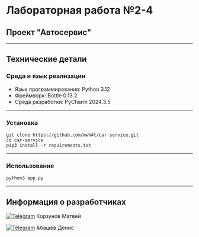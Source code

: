 # Лабораторная работа №2-4
## Проект "Автосервис"

___

## Технические детали
### Среда и язык реализации
- Язык программирования: Python 3.12
- Фреймворк: Bottle 0.13.2
- Среда разработки: PyCharm 2024.3.5

___

### Установка
```
git clone https://github.com/mwh4t/car-service.git
cd car-service
pip3 install -r requirements.txt
```

___


### Использование
```
python3 app.py
```

___


## Информация о разработчиках
[![Telegram](https://img.shields.io/badge/Telegram-2CA5E0?style=for-the-badge&logo=telegram&logoColor=white)](https://t.me/mwh4t)
Корзунов Матвей

[![Telegram](https://img.shields.io/badge/Telegram-2CA5E0?style=for-the-badge&logo=telegram&logoColor=white)](https://t.me/Gundoser24124)
Абашев Денис
